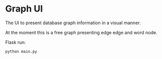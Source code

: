 # Graph UI

The UI to present database graph information in a visual manner.

At the moment this is a free graph presenting edge edge and word node.

Flask run:

    python main.py
